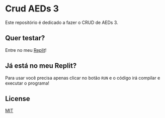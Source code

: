 # Crud AEDs 3

Este repositório é dedicado a fazer o CRUD de AEDs 3.

## Quer testar?

Entre no meu [Replit](https://repl.it/github/lusantisuper/AEDs3)!

## Já está no meu Replit?

Para usar você precisa apenas clicar no botão ```RUN``` e o código irá compilar e executar o programa!


## License
[MIT](https://choosealicense.com/licenses/mit/)
